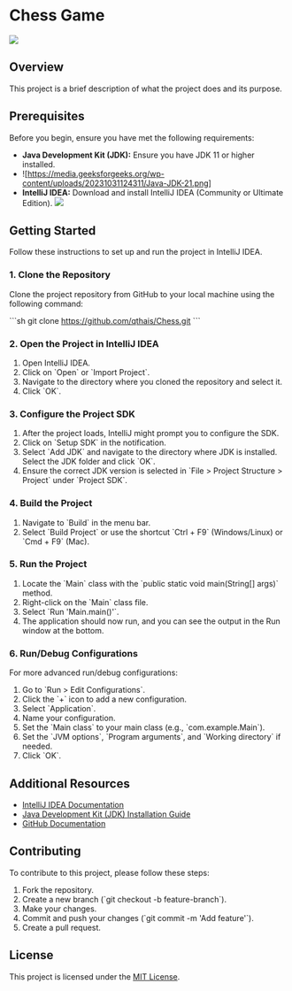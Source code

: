 
# Chess Game
![](https://encrypted-tbn0.gstatic.com/images?q=tbn:ANd9GcQ6Afx0Podr5vaxERDZyFGr8EY644Gip0e1Mw&usqp=CAU)

## Overview

This project is a brief description of what the project does and its purpose.

## Prerequisites

Before you begin, ensure you have met the following requirements:

- **Java Development Kit (JDK):** Ensure you have JDK 11 or higher installed.
- ![https://media.geeksforgeeks.org/wp-content/uploads/20231031124311/Java-JDK-21.png]
- **IntelliJ IDEA:** Download and install IntelliJ IDEA (Community or Ultimate Edition).
  ![](https://i0.wp.com/www.beabetterdev.com/wp-content/uploads/2021/01/intellij-519-d4ff21c469.png?fit=519%2C140&ssl=1)
## Getting Started

Follow these instructions to set up and run the project in IntelliJ IDEA.

### 1. Clone the Repository

Clone the project repository from GitHub to your local machine using the following command:

\`\`\`sh
git clone https://github.com/qthais/Chess.git
\`\`\`

### 2. Open the Project in IntelliJ IDEA

1. Open IntelliJ IDEA.
2. Click on \`Open\` or \`Import Project\`.
3. Navigate to the directory where you cloned the repository and select it.
4. Click \`OK\`.

### 3. Configure the Project SDK

1. After the project loads, IntelliJ might prompt you to configure the SDK.
2. Click on \`Setup SDK\` in the notification.
3. Select \`Add JDK\` and navigate to the directory where JDK is installed. Select the JDK folder and click \`OK\`.
4. Ensure the correct JDK version is selected in \`File > Project Structure > Project\` under \`Project SDK\`.

### 4. Build the Project

1. Navigate to \`Build\` in the menu bar.
2. Select \`Build Project\` or use the shortcut \`Ctrl + F9\` (Windows/Linux) or \`Cmd + F9\` (Mac).

### 5. Run the Project

1. Locate the \`Main\` class with the \`public static void main(String[] args)\` method.
2. Right-click on the \`Main\` class file.
3. Select \`Run 'Main.main()'\`.
4. The application should now run, and you can see the output in the Run window at the bottom.

### 6. Run/Debug Configurations

For more advanced run/debug configurations:

1. Go to \`Run > Edit Configurations\`.
2. Click the \`+\` icon to add a new configuration.
3. Select \`Application\`.
4. Name your configuration.
5. Set the \`Main class\` to your main class (e.g., \`com.example.Main\`).
6. Set the \`JVM options\`, \`Program arguments\`, and \`Working directory\` if needed.
7. Click \`OK\`.

## Additional Resources

- [IntelliJ IDEA Documentation](https://www.jetbrains.com/idea/documentation/)
- [Java Development Kit (JDK) Installation Guide](https://www.oracle.com/java/technologies/javase-downloads.html)
- [GitHub Documentation](https://docs.github.com/)

## Contributing

To contribute to this project, please follow these steps:

1. Fork the repository.
2. Create a new branch (\`git checkout -b feature-branch\`).
3. Make your changes.
4. Commit and push your changes (\`git commit -m 'Add feature'\`).
5. Create a pull request.

## License

This project is licensed under the [MIT License](LICENSE).

